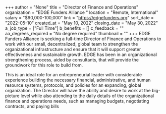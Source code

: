 +++
author = "None"
title = "Director of Finance and Operations"
organization = "EDGE Funders Alliance "
location = "Remote, International"
salary = "$90,000-100,000"
link = "https://edgefunders.org"
sort_date = "2022-05-10"
created_at = "May 10, 2022"
closing_date = "May 30, 2022"
a_job_type = ["Full Time"]
b_benefits = []
c_feedback = ""
aa_degrees_required = "No degree required"
thumbnail = ""
+++
EDGE Funders Alliance is seeking a full-time Director of Finance and Operations to work with our small, decentralized, global team to strengthen the organizational infrastructure and ensure that it will support greater effectiveness and sustainable growth. EDGE has been in an organizational strengthening process, aided by consultants, that will provide the groundwork for this role to build from.

This is an ideal role for an entrepreneurial leader with considerable experience building the necessary financial, administrative, and human resource systems, protocols, and policies for an expanding, global organization. The Director will have the ability and desire to work at the big-picture level while also attending to the daily details of the organizational finance and operations needs, such as managing budgets, negotiating contracts, and paying bills